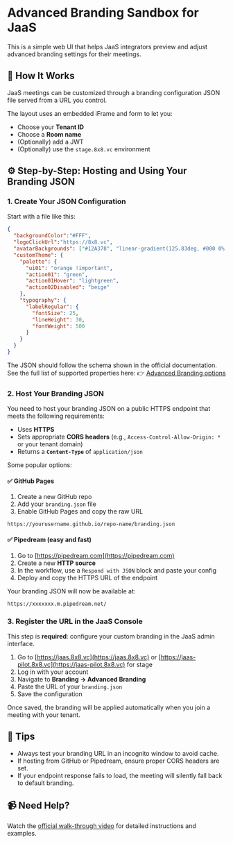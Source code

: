 # Advanced Branding Sandbox for JaaS

This is a simple web UI that helps JaaS integrators preview and adjust advanced branding settings for their meetings.

## 🚀 How It Works

JaaS meetings can be customized through a branding configuration JSON file served from a URL you control.

The layout uses an embedded iFrame and form to let you:

* Choose your **Tenant ID**
* Choose a **Room name**
* (Optionally) add a JWT
* (Optionally) use the `stage.8x8.vc` environment


## ⚙️ Step-by-Step: Hosting and Using Your Branding JSON

### 1. Create Your JSON Configuration

Start with a file like this:

```json
{
  "backgroundColor":"#FFF",
  "logoClickUrl":"https://8x8.vc",
  "avatarBackgrounds": ["#12A378", "linear-gradient(125.83deg, #000 0%, #FFF 99.09%)"],
  "customTheme": {
    "palette": {
      "ui01": "orange !important",
      "action01": "green",
      "action01Hover": "lightgreen",
      "action02Disabled": "beige"
    },
    "typography": {
      "labelRegular": {
        "fontSize": 25,
        "lineHeight": 30,
        "fontWeight": 500
      }
    }
  }
}
```

The JSON should follow the schema shown in the official documentation. See the full list of supported properties here:
👉 [Advanced Branding options](https://developer.8x8.com/jaas/docs/jaas-prefs-advanced-branding#example-configuration)

### 2. Host Your Branding JSON

You need to host your branding JSON on a public HTTPS endpoint that meets the following requirements:

* Uses **HTTPS**
* Sets appropriate **CORS headers** (e.g., `Access-Control-Allow-Origin: *` or your tenant domain)
* Returns a **`Content-Type`** of `application/json`

Some popular options:

#### ✅ GitHub Pages

1. Create a new GitHub repo
2. Add your `branding.json` file
3. Enable GitHub Pages and copy the raw URL

  ```
  https://yourusername.github.io/repo-name/branding.json
  ```

#### ✅ Pipedream (easy and fast)

1. Go to [https://pipedream.com](https://pipedream.com)
2. Create a new **HTTP source**
3. In the workflow, use a `Respond with JSON` block and paste your config
4. Deploy and copy the HTTPS URL of the endpoint

Your branding JSON will now be available at:

```
https://xxxxxxx.m.pipedream.net/
```
### 3. Register the URL in the JaaS Console

This step is **required**: configure your custom branding in the JaaS admin interface.

1. Go to [https://jaas.8x8.vc](https://jaas.8x8.vc) or [https://jaas-pilot.8x8.vc](https://jaas-pilot.8x8.vc) for stage
2. Log in with your account
3. Navigate to **Branding → Advanced Branding**
4. Paste the URL of your `branding.json`
5. Save the configuration

Once saved, the branding will be applied automatically when you join a meeting with your tenant.

## 🧪 Tips

* Always test your branding URL in an incognito window to avoid cache.
* If hosting from GitHub or Pipedream, ensure proper CORS headers are set.
* If your endpoint response fails to load, the meeting will silently fall back to default branding.

## 📹 Need Help?

Watch the [official walk-through video](https://developer.8x8.com/jaas/docs/jaas-prefs-advanced-branding) for detailed instructions and examples.
